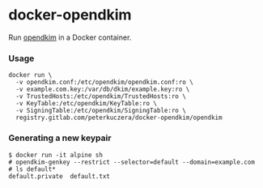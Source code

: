 # docker-opendkim

Run [opendkim](http://opendkim.org/) in a Docker container.

### Usage

```
docker run \
  -v opendkim.conf:/etc/opendkim/opendkim.conf:ro \
  -v example.com.key:/var/db/dkim/example.key:ro \
  -v TrustedHosts:/etc/opendkim/TrustedHosts:ro \
  -v KeyTable:/etc/opendkim/KeyTable:ro \
  -v SigningTable:/etc/opendkim/SigningTable:ro \
  registry.gitlab.com/peterkuczera/docker-opendkim/opendkim
```

### Generating a new keypair

```
$ docker run -it alpine sh
# opendkim-genkey --restrict --selector=default --domain=example.com
# ls default*
default.private  default.txt
```
